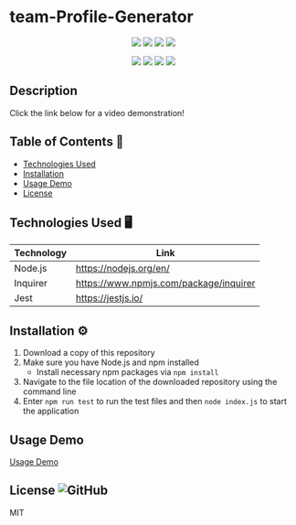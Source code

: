 # team-Profile-Generator

<p align="center">
    <img src="https://img.shields.io/github/repo-size/Dkallen117/team-Profile-Generator" />
    <img src="https://img.shields.io/github/languages/top/Dkallen117/team-Profile-Generator"  />
    <img src="https://img.shields.io/github/issues/Dkallen117/team-Profile-Generator" />
    <img src="https://img.shields.io/github/last-commit/Dkallen117/team-Profile-Generator" >
</p>
  
<p align="center">
    <img src="https://img.shields.io/badge/Javascript-yellow" />
    <img src="https://img.shields.io/badge/Node.js-orange" />
    <img src="https://img.shields.io/badge/Inquirer-blue"  />
    <img src="https://img.shields.io/badge/Jest-green" />
</p>

## Description 

Click the link below for a video demonstration!


## Table of Contents 📖

- [Technologies Used](#technologies-used-%EF%B8%8F)
- [Installation](#installation-%EF%B8%8F)
- [Usage Demo](#usage-demo)
- [License](#license-)

## Technologies Used 🖥️

| Technology  | Link                                    |
| ----------- | --------------------------------------- |
| Node.js     | https://nodejs.org/en/                  |
| Inquirer    | https://www.npmjs.com/package/inquirer  |
| Jest        | https://jestjs.io/                      |



## Installation ⚙️

1. Download a copy of this repository
2. Make sure you have Node.js and npm installed
    - Install necessary npm packages via `npm install`
3. Navigate to the file location of the downloaded repository using the command line
5. Enter `npm run test` to run the test files and then `node index.js` to start the application




## Usage Demo

[Usage Demo](https://drive.google.com/file/d/1qPEnTDbC-3YUiNydS4Si81byDFX4lIE1/view)

## License ![GitHub](https://img.shields.io/badge/License%3A-MIT-green.svg)

MIT
